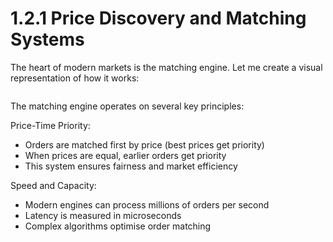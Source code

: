 # 1.2.1 Price Discovery and Matching Systems

The heart of modern markets is the matching engine. Let me create a visual representation of how it works:

<figure><img src="../../.gitbook/assets/Screenshot 2024-11-28 at 12.15.58 AM.png" alt=""><figcaption></figcaption></figure>

The matching engine operates on several key principles:

Price-Time Priority:

* Orders are matched first by price (best prices get priority)
* When prices are equal, earlier orders get priority
* This system ensures fairness and market efficiency

Speed and Capacity:

* Modern engines can process millions of orders per second
* Latency is measured in microseconds
* Complex algorithms optimise order matching
